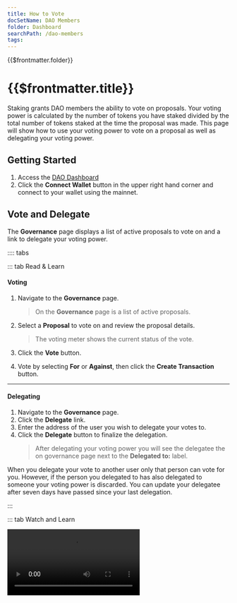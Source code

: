 ```yaml
---
title: How to Vote
docSetName: DAO Members
folder: Dashboard
searchPath: /dao-members
tags:
---
```


<TitleSpan>{{$frontmatter.folder}}</TitleSpan>

# {{$frontmatter.title}}

<TocHeader />
<TOC class="table-of-contents" :include-level="[2,3]" />

Staking grants DAO members the ability to vote on proposals. Your voting power
is calculated by the number of tokens you have staked divided by the total
number of tokens staked at the time the proposal was made. This page will show
how to use your voting power to vote on a proposal as well as delegating your
voting power.

## Getting Started

1. Access the [DAO Dashboard](https://dao.api3.org)
2. Click the **Connect Wallet** button in the upper right hand corner and
   connect to your wallet using the mainnet.

<!-------------------------->

## Vote and Delegate

The **Governance** page displays a list of active proposals to vote on and a
link to delegate your voting power.

:::: tabs

::: tab Read & Learn

#### Voting

1. Navigate to the **Governance** page.

   > On the **Governance** page is a list of active proposals.

2. Select a **Proposal** to vote on and review the proposal details.

   > The voting meter shows the current status of the vote.

3. Click the **Vote** button.

4. Vote by selecting **For** or **Against**, then click the **Create
   Transaction** button.

---

#### Delegating

1. Navigate to the **Governance** page.
2. Click the **Delegate** link.
3. Enter the address of the user you wish to delegate your votes to.
4. Click the **Delegate** button to finalize the delegation.
   > After delegating your voting power you will see the delegatee the on
   > governance page next to the **Delegated to:** label.

When you delegate your vote to another user only that person can vote for you.
However, if the person you delegated to has also delegated to someone your
voting power is discarded. You can update your delegatee after seven days have
passed since your last delegation.

:::

::: tab Watch and Learn

<Video src="https://www.youtube.com/embed/K_EZFMjXUPA"/>

:::

::::
